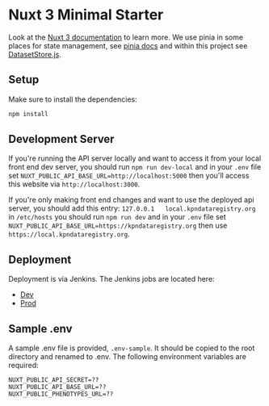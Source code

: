 # Nuxt 3 Minimal Starter

Look at the [Nuxt 3 documentation](https://nuxt.com/docs/getting-started/introduction) to learn more.
We use pinia in some places for state management, see [pinia docs](https://pinia.vuejs.org/) and within this project see [DatasetStore.js](./stores/DatasetStore.js).

## Setup

Make sure to install the dependencies:

```bash
npm install
```

## Development Server
If you're running the API server locally and want to access it from your local front end dev
server, you should run `npm run dev-local` and in your `.env` file set `NUXT_PUBLIC_API_BASE_URL=http://localhost:5000` 
then you'll access this website via `http://localhost:3000`.

If you're only making front end changes and want to use the deployed api server, you should add this entry: 
`127.0.0.1   local.kpndataregistry.org` in `/etc/hosts` you should run `npm run dev` and in your `.env` 
file set `NUXT_PUBLIC_API_BASE_URL=https://kpndataregistry.org` then use `https://local.kpndataregistry.org`.


## Deployment
Deployment is via Jenkins. The Jenkins jobs are located here:
- [Dev](http://107.22.69.235:8080/view/Data%20Registry/job/DR%20-%20Frontend%20-%20Dev)
- [Prod](http://107.22.69.235:8080/view/Data%20Registry/job/DR%20-%20Frontend%20-%20Prod)

## Sample .env

A sample .env file is provided, `.env-sample`. It should be copied to the root directory and renamed to .env. The following environment variables are required:

```
NUXT_PUBLIC_API_SECRET=??
NUXT_PUBLIC_API_BASE_URL=??
NUXT_PUBLIC_PHENOTYPES_URL=??
```

